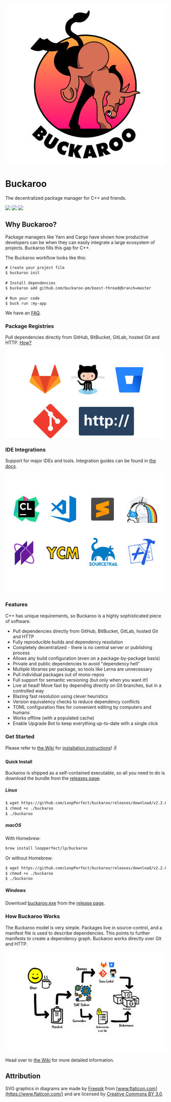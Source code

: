<p align="center">
  <img src="www/logo-medium.png?raw=true" alt="Buckaroo" />
</p>

# Buckaroo

The decentralized package manager for C++ and friends.

[![](https://img.shields.io/travis/LoopPerfect/buckaroo/buckaroo-redux.svg)](https://travis-ci.org/LoopPerfect/buckaroo) [![](https://img.shields.io/appveyor/ci/njlr/buckaroo/buckaroo-redux.svg)](https://ci.appveyor.com/project/njlr/buckaroo)
[![](https://img.shields.io/badge/docs-wiki-blue.svg)](https://github.com/LoopPerfect/buckaroo/wiki)

## Why Buckaroo?

Package managers like Yarn and Cargo have shown how productive developers can be when they can easily integrate a large ecosystem of projects. Buckaroo fills this gap for C++.

The Buckaroo workflow looks like this:

```bash=
# Create your project file
$ buckaroo init

# Install dependencies
$ buckaroo add github.com/buckaroo-pm/boost-thread@branch=master

# Run your code
$ buck run :my-app
```

We have an [FAQ](https://github.com/LoopPerfect/buckaroo/wiki/FAQ).

### Package Registries

Pull dependencies directly from GitHub, BitBucket, GitLab, hosted Git and HTTP. [How?](https://github.com/LoopPerfect/buckaroo/wiki/Git-as-a-Package-Registry)

<p align="center">
  <img src="www/registries.png?raw=true" alt="Package Registries" width="500px" />
</p>

### IDE Integrations

Support for major IDEs and tools. Integration guides can be found in [the docs](https://github.com/LoopPerfect/buckaroo/wiki/).

<p align="center">
  <img src="www/ides.png?raw=true" alt="IDE Integrations" width="500px" />
</p>

### Features

C++ has unique requirements, so Buckaroo is a highly sophisticated piece of software.

 * Pull dependencies directly from GitHub, BitBucket, GitLab, hosted Git and HTTP
 * Fully reproducible builds and dependency resolution
 * Completely decentralized - there is no central server or publishing process
 * Allows any build configuration (even on a package-by-package basis)
 * Private and public dependencies to avoid "dependency hell"
 * Multiple libraries per package, so tools like Lerna are unnecessary
 * Pull individual packages out of mono-repos
 * Full support for semantic versioning (but only when you want it!)
 * Live at head! Move fast by depending directly on Git branches, but in a controlled way
 * Blazing fast resolution using clever heuristics
 * Version equivalency checks to reduce dependency conflicts
 * TOML configuration files for convenient editing by computers and humans
 * Works offline (with a populated cache)
 * Enable Upgrade Bot to keep everything up-to-date with a single click

### Get Started

Please refer to [the Wiki](https://github.com/LoopPerfect/buckaroo/wiki) for [installation instructions](https://github.com/LoopPerfect/buckaroo/wiki/installation)! ✌️

#### Quick Install

Buckaroo is shipped as a self-contained executable, so all you need to do is download the bundle from the [releases page](https://github.com/LoopPerfect/buckaroo/releases).

##### Linux

```bash
$ wget https://github.com/LoopPerfect/buckaroo/releases/download/v2.2.0/buckaroo-linux -O buckaroo
$ chmod +x ./buckaroo
$ ./buckaroo
```

##### macOS

With Homebrew:

```bash
brew install loopperfect/lp/buckaroo
```

Or without Homebrew:

```bash
$ wget https://github.com/LoopPerfect/buckaroo/releases/download/v2.2.0/buckaroo-macos -O buckaroo
$ chmod +x ./buckaroo
$ ./buckaroo
```

##### Windows

Download [buckaroo.exe](https://github.com/LoopPerfect/buckaroo/releases/download/v2.0.3/buckaroo-windows.exe) from the [release page](https://github.com/LoopPerfect/buckaroo/releases/v2.2.0).

### How Buckaroo Works

The Buckaroo model is very simple. Packages live in source-control, and a manifest file is used to describe dependencies. This points to further manifests to create a dependency graph. Buckaroo works directly over Git and HTTP.

<p align="center">
  <img src="www/how-buckaroo-works.png?raw=true" alt="Buckaroo" />
</p>

Head over to [the Wiki](https://github.com/LoopPerfect/buckaroo/wiki) for more detailed information.

## Attribution

SVG graphics in diagrams are made by [Freepik](http://www.freepik.com/) from [www.flaticon.com](https://www.flaticon.com/) and are licensed by [Creative Commons BY 3.0](http://creativecommons.org/licenses/by/3.0/).
